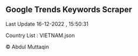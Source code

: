 

## Google Trends Keywords Scraper 
 
Last Update 16-12-2022 , 15:50:31

Country List :
VIETNAM.json



© Abdul Muttaqin 
